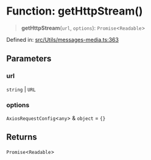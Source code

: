 # Function: getHttpStream()

> **getHttpStream**(`url`, `options`): `Promise`\<`Readable`\>

Defined in: [src/Utils/messages-media.ts:363](https://github.com/Fokusdotid/bail/blob/3bd64a6fd6e8fc52d3ec9ba842534bed26103555/src/Utils/messages-media.ts#L363)

## Parameters

### url

`string` | `URL`

### options

`AxiosRequestConfig`\<`any`\> & `object` = `{}`

## Returns

`Promise`\<`Readable`\>
